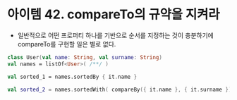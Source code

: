 # 아이템 42. compareTo의 규약을 지켜라

- 일반적으로 어떤 프로퍼티 하나를 기반으로 순서를 지정하는 것이 충분하기에 compareTo를 구현할 일은 별로 없다.
```kotlin
class User(val name: String, val surname: String)
val names = listOf<User>( /**/ )

val sorted_1 = names.sortedBy { it.name }

val sorted_2 = names.sortedWith( compareBy({ it.name }, { it.surname }) )
```
